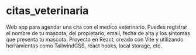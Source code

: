 # citas_veterinaria
Web app para agendar una cita con el medico veterinario. Puedes registrar el nombre de tu mascota, del propietario, email, fecha de alta y los sintomas que presenta tu mascota.
Proyecto en React, creado con Vite y utilizando herramientas como TailwindCSS, react hooks, local storage, etc.
